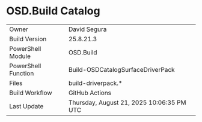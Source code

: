 ﻿# OSD.Build Catalog

| | |
|-|-|
| Owner | David Segura |
| Build Version | 25.8.21.3 |
| PowerShell Module | OSD.Build |
| PowerShell Function | Build-OSDCatalogSurfaceDriverPack |
| Files | build-driverpack.* |
| Build Workflow | GitHub Actions |
| Last Update | Thursday, August 21, 2025 10:06:35 PM UTC |
